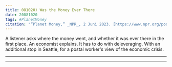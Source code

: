 ```yaml
---
title: 081020) Was the Money Ever There
date: 20081020
tags: #PlanetMoney
citation: "“Planet Money,” _NPR_, 2 Juni 2023. [https://www.npr.org/podcasts/510289/planet-money](https://www.npr.org/podcasts/510289/planet-money) (diakses 4 Juni 2023)."
---
```


A listener asks where the money went, and whether it was ever there in the first place. An economist explains. It has to do with deleveraging. With an additional stop in Seattle, for a postal worker's view of the economic crisis.

----

----
